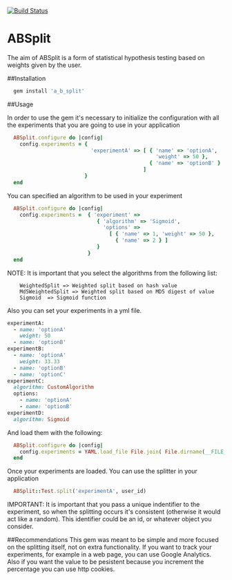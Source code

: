 [![Build Status](https://api.travis-ci.org/emfigo/absplit.png)](https://api.travis-ci.org/emfigo/absplit)

ABSplit
=====

The aim of ABSplit is a form of statistical hypothesis testing based on weights given by the user. 

##Installation

 ```ruby
   gem install 'a_b_split'
 ```

##Usage

In order to use the gem it's necessary to initialize the configuration with all the experiments that you are going to use in your application

```ruby
  ABSplit.configure do |config|
    config.experiments = { 
                           'experimentA' => [ { 'name' => 'optionA', 
                                                'weight' => 50 },
                                              { 'name' => 'optionB' } 
                                            ] 
                         }
  end
```

You can specified an algorithm to be used in your experiment

```ruby
  ABSplit.configure do |config|
    config.experiments =  { 'experiment' =>
                             { 'algorithm' => 'Sigmoid',
                               'options' =>
                                 [ { 'name' => 1, 'weight' => 50 },
                                   { 'name' => 2 } ]
                             }
                          }
  end

```

NOTE: It is important that you select the algorithms from the following list:

```
    WeightedSplit => Weighted split based on hash value
    Md5WeightedSplit => Weighted split based on MD5 digest of value
    Sigmoid  => Sigmoid function
```

Also you can set your experiments in a yml file. 

```ruby
experimentA:
  - name: 'optionA'
    weight: 50
  - name: 'optionB'
experimentB:
  - name: 'optionA'
    weight: 33.33
  - name: 'optionB'
  - name: 'optionC'
experimentC:
  algorithm: CustomAlgorithm
  options:
    - name: 'optionA'
    - name: 'optionB'
experimentD:
  algorithm: Sigmoid

```

And load them with the following:

```ruby
  ABSplit.configure do |config|
    config.experiments = YAML.load_file File.join( File.dirname(__FILE__), *%w(.. experiments.yml))
  end
```

Once your experiments are loaded. You can use the splitter in your application

```ruby
  ABSplit::Test.split('experimentA', user_id)
```

IMPORTANT: It is important that you pass a unique  indentifier to the experiment, so when the splitting occurs it's consistent (otherwise it would act like a random). This identifier could be an id, or whatever object you consider.

##Recommendations
This gem was meant to be simple and more focused on the splitting itself, not on extra functionality. If you want to track your experiments, for example in a web page, you can use Google Analytics. Also if you want the value to be pesistent because you increment the percentage you can use http cookies.
